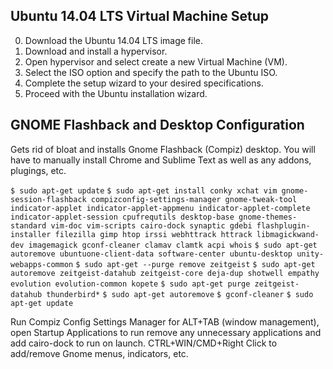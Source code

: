 ## Ubuntu 14.04 LTS Virtual Machine Setup

0. Download the Ubuntu 14.04 LTS image file.
0. Download and install a hypervisor.
0. Open hypervisor and select create a new Virtual Machine (VM).
0. Select the ISO option and specify the path to the Ubuntu ISO.
0. Complete the setup wizard to your desired specifications.
0. Proceed with the Ubuntu installation wizard.

## GNOME Flashback and Desktop Configuration

Gets rid of bloat and installs Gnome Flashback (Compiz) desktop. You will have to manually install Chrome and Sublime Text as well as any addons, plugings, etc.

`$ sudo apt-get update`
`$ sudo apt-get install conky xchat vim gnome-session-flashback compizconfig-settings-manager gnome-tweak-tool indicator-applet indicator-applet-appmenu indicator-applet-complete indicator-applet-session cpufrequtils desktop-base gnome-themes-standard vim-doc vim-scripts cairo-dock synaptic gdebi flashplugin-installer filezilla gimp htop irssi webhttrack httrack libmagickwand-dev imagemagick gconf-cleaner clamav clamtk acpi whois`
`$ sudo apt-get autoremove ubuntuone-client-data software-center ubuntu-desktop unity-webapps-common`
`$ sudo apt-get --purge remove zeitgeist`
`$ sudo apt-get autoremove zeitgeist-datahub zeitgeist-core deja-dup shotwell empathy evolution evolution-common kopete`
`$ sudo apt-get purge zeitgeist-datahub thunderbird*`
`$ sudo apt-get autoremove`
`$ gconf-cleaner`
`$ sudo apt-get update`

Run Compiz Config Settings Manager for ALT+TAB (window management), open Startup Applications to run remove any unnecessary applications and add cairo-dock to run on launch. CTRL+WIN/CMD+Right Click to add/remove Gnome menus, indicators, etc.
